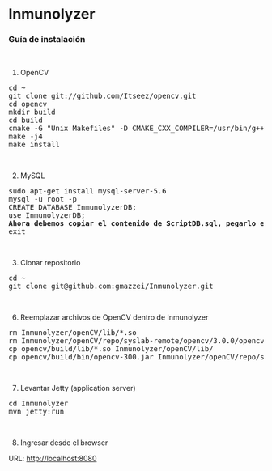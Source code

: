 # Inmunolyzer

### Guía de instalación
<br>

1) OpenCV

<pre>
cd ~
git clone git://github.com/Itseez/opencv.git
cd opencv
mkdir build
cd build
cmake -G "Unix Makefiles" -D CMAKE_CXX_COMPILER=/usr/bin/g++ -D CMAKE_C_COMPILER=/usr/bin/gcc -D WITH_CUDA=ON .. 
make -j4 
make install
</pre>
<br/>

2) MySQL

<pre>
sudo apt-get install mysql-server-5.6
mysql -u root -p
CREATE DATABASE InmunolyzerDB;
use InmunolyzerDB;
<strong>Ahora debemos copiar el contenido de ScriptDB.sql, pegarlo en la terminal y ejecutarlo.</strong>
exit
</pre>

<br/>

3) Clonar repositorio
<pre>
cd ~
git clone git@github.com:gmazzei/Inmunolyzer.git
</pre>
<br/>

6) Reemplazar archivos de OpenCV dentro de Inmunolyzer
<pre>
rm Inmunolyzer/openCV/lib/*.so
rm Inmunolyzer/openCV/repo/syslab-remote/opencv/3.0.0/opencv-300.jar
cp opencv/build/lib/*.so Inmunolyzer/openCV/lib/
cp opencv/build/bin/opencv-300.jar Inmunolyzer/openCV/repo/syslab-remote/opencv/3.0.0/
</pre>
<br/>

7) Levantar Jetty (application server)

<pre>
cd Inmunolyzer
mvn jetty:run
</pre>

<br/>

8) Ingresar desde el browser  
<p>URL: <a href="http://localhost:8080">http://localhost:8080</a></p>
